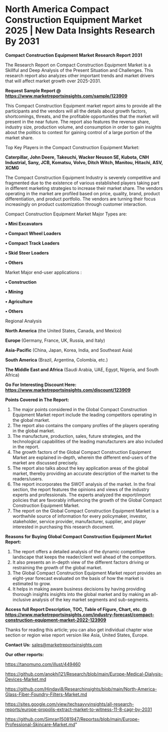 # North America Compact Construction Equipment Market 2025 | New Data Insights Research By 2031

<strong>Compact Construction Equipment Market Research Report 2031</strong>

The Research Report on Compact Construction Equipment Market is a Skillful and Deep Analysis of the Present Situation and Challenges. This research report also analyzes other important trends and market drivers that will affect market growth over 2025-2031.

<strong>Request Sample Report @ <a href=https://www.marketreportsinsights.com/sample/123909>https://www.marketreportsinsights.com/sample/123909</a></strong>

This Compact Construction Equipment market report aims to provide all the participants and the vendors will all the details about growth factors, shortcomings, threats, and the profitable opportunities that the market will present in the near future. The report also features the revenue share, industry size, production volume, and consumption in order to gain insights about the politics to contest for gaining control of a large portion of the market share.

Top Key Players in the Compact Construction Equipment Market:

<strong>Caterpillar, John Deere, Takeuchi, Wacker Neuson SE, Kubota, CNH Industrial, Sany, JCB, Komatsu, Volvo, Ditch Witch, Manitou, Hitachi, ASV, XCMG</strong>

The Compact Construction Equipment Industry is severely competitive and fragmented due to the existence of various established players taking part in different marketing strategies to increase their market share. The vendors operating in the market are profiled based on price, quality, brand, product differentiation, and product portfolio. The vendors are turning their focus increasingly on product customization through customer interaction.

Compact Construction Equipment Market Major Types are:

<strong>• Mini Excavators

• Compact Wheel Loaders

• Compact Track Loaders

• Skid Steer Loaders

• Others</strong>

Market Major end-user applications :

<strong>• Construction

• Mining

• Agriculture

• Others</strong>

Regional Analysis

</u><strong><b>North America</b></strong> (the United States, Canada, and Mexico)

<strong><b>Europe </b></strong>(Germany, France, UK, Russia, and Italy)

<strong><b>Asia-Pacific</b></strong> (China, Japan, Korea, India, and Southeast Asia)

<strong><b>South America</b></strong> (Brazil, Argentina, Colombia, etc.)

<strong><b>The Middle East and Africa</b></strong> (Saudi Arabia, UAE, Egypt, Nigeria, and South Africa)

<strong>Go For Interesting Discount Here: <a href=https://www.marketreportsinsights.com/discount/123909>https://www.marketreportsinsights.com/discount/123909</a></strong>

<strong>Points Covered in The Report:</strong>
<ol>
  <li>The major points considered in the Global Compact Construction Equipment Market report include the leading competitors operating in the global market.</li>
  <li>The report also contains the company profiles of the players operating in the global market.</li>
  <li>The manufacture, production, sales, future strategies, and the technological capabilities of the leading manufacturers are also included in the report.</li>
  <li>The growth factors of the Global Compact Construction Equipment Market are explained in-depth, wherein the different end-users of the market are discussed precisely.</li>
  <li>The report also talks about the key application areas of the global market, thereby providing an accurate description of the market to the readers/users.</li>
  <li>The report incorporates the SWOT analysis of the market. In the final section, the report features the opinions and views of the industry experts and professionals. The experts analyzed the export/import policies that are favorably influencing the growth of the Global Compact Construction Equipment Market.</li>
  <li>The report on the Global Compact Construction Equipment Market is a worthwhile source of information for every policymaker, investor, stakeholder, service provider, manufacturer, supplier, and player interested in purchasing this research document.</li>
</ol>
<strong>Reasons for Buying Global Compact Construction Equipment Market Report:</strong>

<ol>
  <li>The report offers a detailed analysis of the dynamic competitive landscape that keeps the reader/client well ahead of the competitors.</li>
  <li>It also presents an in-depth view of the different factors driving or restraining the growth of the global market.</li>
  <li>The Global Compact Construction Equipment Market report provides an eight-year forecast evaluated on the basis of how the market is estimated to grow.</li>
  <li>It helps in making aware business decisions by having providing thorough insights insights into the global market and by making an all-inclusive analysis of the key market segments and sub-segments.</li>
</ol>
<strong>Access full Report Description, TOC, Table of Figure, Chart, etc. @ <a href=https://www.marketreportsinsights.com/industry-forecast/compact-construction-equipment-market-2022-123909>https://www.marketreportsinsights.com/industry-forecast/compact-construction-equipment-market-2022-123909</a></strong>


Thanks for reading this article; you can also get individual chapter wise section or region wise report version like Asia, United States, Europe.

<strong>Contact Us:</strong>
sales@marketreportsinsights.com

<strong>Our other reports:</strong>

<a href=https://tanomuno.com/illust/449460>https://tanomuno.com/illust/449460</a>

<a href=https://github.com/anokhi121/Research/blob/main/Europe-Medical-Dialysis-Devices-Market.md>https://github.com/anokhi121/Research/blob/main/Europe-Medical-Dialysis-Devices-Market.md</a>

<a href=https://github.com/Hindavi8/Researchinsights/blob/main/North-America-Glass-Fiber-Foundry-Filters-Market.md>https://github.com/Hindavi8/Researchinsights/blob/main/North-America-Glass-Fiber-Foundry-Filters-Market.md</a>

<a href=https://sites.google.com/view/techsavvyinsights/all-research-reports/europe-propolis-extract-market-to-witness-11-8-cagr-by-2031>https://sites.google.com/view/techsavvyinsights/all-research-reports/europe-propolis-extract-market-to-witness-11-8-cagr-by-2031</a>

<a href=https://github.com/Simran15081947/Reportss/blob/main/Europe-Professional-Skincare-Market.md>https://github.com/Simran15081947/Reportss/blob/main/Europe-Professional-Skincare-Market.md</a>"
